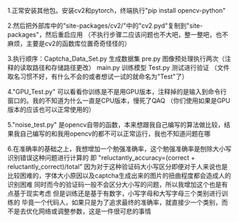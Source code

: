 1.正常安装其他包。安装cv2和pytorch，终端执行"pip install opencv-python"

2.然后把外部库中的"site-packages/cv2/"中的"cv2.pyd"复制到"site-packages"，然后重启应用
（不执行步骤二应该问题也不大吧，整一整吧，也不麻烦，主要是cv2的函数库位置奇奇怪怪的）

3.执行顺序：Captcha_Data_Set.py  生成数据集
          pre.py               图像预处理执行两次（注释的读取路径和存储路径更改）
          main.py              训练模型
          Test.py              测试进行验证
（文件取名习惯不好，有什么不会的或者想试一试的就命名为"Test"了）

4."GPU_Test.py" 可以看看你训练是不是用GPU版本，注释掉的是输入到命令行窗口的。我的不知道为什么一直是CPU版本，慢死了QAQ
（你们使用如果是GPU版本的应该也可以正常使用的）

5."noise_test.py" 是opencv自带的函数，本来想跟我自己编写的算法做比较，结果我自己编写的和我用opencv的都不可以正常运行，我也不知道问题在哪

6.在准确率的基础之上，我想增加一个勉强准确率，这个勉强准确率是刨除大小写识别错误这种问题进行计算的
  即 "reluctantly_accuracy=(correct + reluctantly_correct)/total"
  因为对于这种验证码大小写区分即便对于人来说也是比较困难的，字体大小原因以及captcha生成出来的图片的扭曲程度都会造成人的识别困难
  同时而今的验证码一般不会区分大小写的问题，所以我增加这个也是有点基于现实考虑
  但是训练还是基于有数字，小写字母和大写字母三个类别进行训练的
  毕竟一个代码人，如果只是为了追求最终的准确率，就直接少一个类别，而不是去优化网络或调整参数，这是一件很可悲的事情